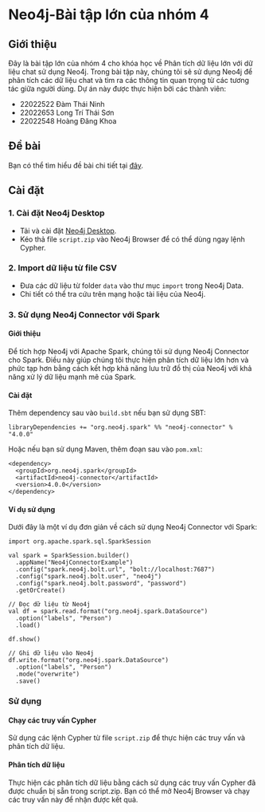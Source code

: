 # Neo4j-Bài tập lớn của nhóm 4

## Giới thiệu

Đây là bài tập lớn của nhóm 4 cho khóa học về Phân tích dữ liệu lớn với dữ liệu chat sử dụng Neo4j. Trong bài tập này, chúng tôi sẽ sử dụng Neo4j để phân tích các dữ liệu chat và tìm ra các thông tin quan trọng từ các tương tác giữa người dùng. Dự án này được thực hiện bởi các thành viên:

- 22022522 Đàm Thái Ninh
- 22022653 Long Trí Thái Sơn
- 22022548 Hoàng Đăng Khoa

## Đề bài

Bạn có thể tìm hiểu đề bài chi tiết tại [đây](https://github.com/AlessandroCorradini/University-of-California-San-Diego-Big-Data-Specialization/tree/master/06%20-%20Big%20Data%20-%20Capstone%20Project/04%20-%20Graph%20Analytics%20With%20Chat%20Data%20Using%20Neo4j).

## Cài đặt

### 1. Cài đặt Neo4j Desktop

- Tải và cài đặt [Neo4j Desktop](https://neo4j.com/download/).
- Kéo thả file `script.zip` vào Neo4j Browser để có thể dùng ngay lệnh Cypher.

### 2. Import dữ liệu từ file CSV

- Đưa các dữ liệu từ folder `data` vào thư mục `import` trong Neo4j Data.
- Chi tiết có thể tra cứu trên mạng hoặc tài liệu của Neo4j.

### 3. Sử dụng Neo4j Connector với Spark

#### Giới thiệu

Để tích hợp Neo4j với Apache Spark, chúng tôi sử dụng Neo4j Connector cho Spark. Điều này giúp chúng tôi thực hiện phân tích dữ liệu lớn hơn và phức tạp hơn bằng cách kết hợp khả năng lưu trữ đồ thị của Neo4j với khả năng xử lý dữ liệu mạnh mẽ của Spark.

#### Cài đặt

Thêm dependency sau vào `build.sbt` nếu bạn sử dụng SBT:

```
libraryDependencies += "org.neo4j.spark" %% "neo4j-connector" % "4.0.0"
```
Hoặc nếu bạn sử dụng Maven, thêm đoạn sau vào `pom.xml`:

```
<dependency>
  <groupId>org.neo4j.spark</groupId>
  <artifactId>neo4j-connector</artifactId>
  <version>4.0.0</version>
</dependency>
```

#### Ví dụ sử dụng

Dưới đây là một ví dụ đơn giản về cách sử dụng Neo4j Connector với Spark:

```
import org.apache.spark.sql.SparkSession

val spark = SparkSession.builder()
  .appName("Neo4jConnectorExample")
  .config("spark.neo4j.bolt.url", "bolt://localhost:7687")
  .config("spark.neo4j.bolt.user", "neo4j")
  .config("spark.neo4j.bolt.password", "password")
  .getOrCreate()

// Đọc dữ liệu từ Neo4j
val df = spark.read.format("org.neo4j.spark.DataSource")
  .option("labels", "Person")
  .load()

df.show()

// Ghi dữ liệu vào Neo4j
df.write.format("org.neo4j.spark.DataSource")
  .option("labels", "Person")
  .mode("overwrite")
  .save()
```

### Sử dụng
#### Chạy các truy vấn Cypher
Sử dụng các lệnh Cypher từ file `script.zip` để thực hiện các truy vấn và phân tích dữ liệu.

#### Phân tích dữ liệu
Thực hiện các phân tích dữ liệu bằng cách sử dụng các truy vấn Cypher đã được chuẩn bị sẵn trong script.zip. Bạn có thể mở Neo4j Browser và chạy các truy vấn này để nhận được kết quả.

